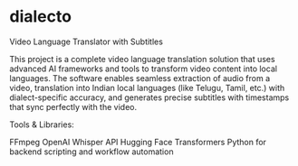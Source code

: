 # dialecto
Video Language Translator with Subtitles

This project is a complete video language translation solution that uses advanced AI frameworks and tools to transform video content into local languages. The software enables seamless extraction of audio from a video, translation into Indian local languages (like Telugu, Tamil, etc.) with dialect-specific accuracy, and generates precise subtitles with timestamps that sync perfectly with the video.

Tools & Libraries:

FFmpeg OpenAI Whisper API Hugging Face Transformers Python for backend scripting and workflow automation
